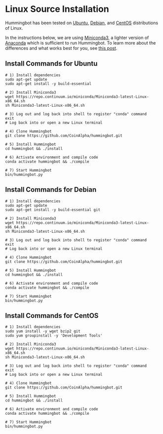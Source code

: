 # Linux Source Installation

Hummingbot has been tested on [Ubuntu](https://ubuntu.com/), [Debian](https://www.debian.org/), and [CentOS](https://www.centos.org/) distributions of Linux.

In the instructions below, we are using [Miniconda3](), a lighter version of [Anaconda]() which is sufficient to run Hummingbot.  To learn more about the differences and what works best for you, see [this post](http://deeplearning.lipingyang.org/2018/12/23/anaconda-vs-miniconda-vs-virtualenv/).

## Install Commands for Ubuntu

```bash="Ubuntu"
# 1) Install dependencies
sudo apt-get update
sudo apt-get install -y build-essential

# 2) Install Miniconda3
wget https://repo.continuum.io/miniconda/Miniconda3-latest-Linux-x86_64.sh
sh Miniconda3-latest-Linux-x86_64.sh

# 3) Log out and log back into shell to register "conda" command
exit
# Log back into or open a new Linux terminal

# 4) Clone Hummingbot
git clone https://github.com/CoinAlpha/hummingbot.git

# 5) Install Hummingbot
cd hummingbot && ./install

# 6) Activate environment and compile code
conda activate hummingbot && ./compile

# 7) Start Hummingbot
bin/hummingbot.py
```

## Install Commands for Debian

```bash="Debian"
# 1) Install dependencies
sudo apt-get update
sudo apt-get install -y build-essential git

# 2) Install Miniconda3
wget https://repo.continuum.io/miniconda/Miniconda3-latest-Linux-x86_64.sh
sh Miniconda3-latest-Linux-x86_64.sh

# 3) Log out and log back into shell to register "conda" command
exit
# Log back into or open a new Linux terminal

# 4) Clone Hummingbot
git clone https://github.com/CoinAlpha/hummingbot.git

# 5) Install Hummingbot
cd hummingbot && ./install

# 6) Activate environment and compile code
conda activate hummingbot && ./compile

# 7) Start Hummingbot
bin/hummingbot.py
```

## Install Commands for CentOS

```bash="CentOS"
# 1) Install dependencies
sudo yum install -y wget bzip2 git
sudo yum groupinstall -y 'Development Tools'

# 2) Install Miniconda3
wget https://repo.continuum.io/miniconda/Miniconda3-latest-Linux-x86_64.sh
sh Miniconda3-latest-Linux-x86_64.sh

# 3) Log out and log back into shell to register "conda" command
exit
# Log back into or open a new Linux terminal

# 4) Clone Hummingbot
git clone https://github.com/CoinAlpha/hummingbot.git

# 5) Install Hummingbot
cd hummingbot && ./install

# 6) Activate environment and compile code
conda activate hummingbot && ./compile

# 7) Start Hummingbot
bin/hummingbot.py
```
